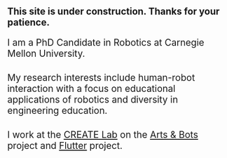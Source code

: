 ## [](#header-3)This site is under construction. Thanks for your patience.

<p style="font-size: 150%; margin-bottom: 30px;">I am a PhD Candidate in Robotics at Carnegie Mellon University.</p>

<p style="font-size: 150%; margin-bottom: 30px;">My research interests include human-robot interaction with a focus on educational applications of robotics and diversity in engineering education.</p>

<p style="font-size: 150%; margin-bottom: 30px;">I work at the <a href="http://www.cmucreatelab.org">CREATE Lab</a> on the <a href="http://www.cmucreatelab.org/projects/Arts_&_Bots">Arts & Bots</a> project and  <a href="http://www.cmucreatelab.org/projects/Flutterproject">Flutter</a> project.</p>

<br>
